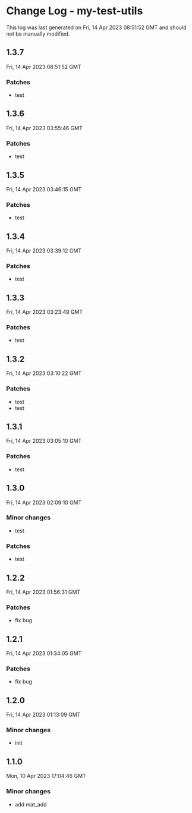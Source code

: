 # Change Log - my-test-utils

This log was last generated on Fri, 14 Apr 2023 08:51:52 GMT and should not be manually modified.

## 1.3.7
Fri, 14 Apr 2023 08:51:52 GMT

### Patches

- test

## 1.3.6
Fri, 14 Apr 2023 03:55:46 GMT

### Patches

- test

## 1.3.5
Fri, 14 Apr 2023 03:46:15 GMT

### Patches

- test

## 1.3.4
Fri, 14 Apr 2023 03:39:12 GMT

### Patches

- test

## 1.3.3
Fri, 14 Apr 2023 03:23:49 GMT

### Patches

- test

## 1.3.2
Fri, 14 Apr 2023 03:10:22 GMT

### Patches

- test
- test

## 1.3.1
Fri, 14 Apr 2023 03:05:10 GMT

### Patches

- test

## 1.3.0
Fri, 14 Apr 2023 02:09:10 GMT

### Minor changes

- test

### Patches

- test

## 1.2.2
Fri, 14 Apr 2023 01:56:31 GMT

### Patches

- fix bug

## 1.2.1
Fri, 14 Apr 2023 01:34:05 GMT

### Patches

- fix bug

## 1.2.0
Fri, 14 Apr 2023 01:13:09 GMT

### Minor changes

- init

## 1.1.0
Mon, 10 Apr 2023 17:04:46 GMT

### Minor changes

- add mat_add

